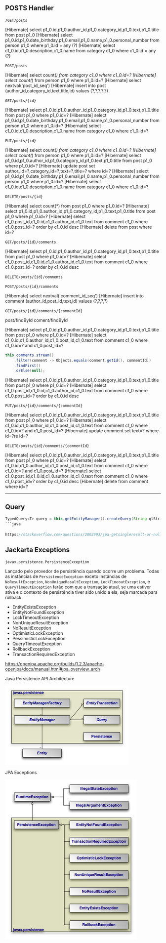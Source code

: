 ## POSTS Handler

`/GET/posts`

[Hibernate] select p1_0.id,p1_0.author_id,p1_0.category_id,p1_0.text,p1_0.title from post p1_0
[Hibernate] select p1_0.id,p1_0.date_birthday,p1_0.email,p1_0.name,p1_0.personal_number from person p1_0 where p1_0.id = any (?)
[Hibernate] select c1_0.id,c1_0.description,c1_0.name from category c1_0 where c1_0.id = any (?)

`POST/posts`

[Hibernate] select count(_) from category c1_0 where c1_0.id=?
[Hibernate] select count(_) from person p1_0 where p1_0.id=?
[Hibernate] select nextval('post_id_seq')
[Hibernate] insert into post (author_id,category_id,text,title,id) values (?,?,?,?,?)

`GET/posts/{id}`

[Hibernate] select p1_0.id,p1_0.author_id,p1_0.category_id,p1_0.text,p1_0.title from post p1_0 where p1_0.id=?
[Hibernate] select p1_0.id,p1_0.date_birthday,p1_0.email,p1_0.name,p1_0.personal_number from person p1_0 where p1_0.id=?
[Hibernate] select c1_0.id,c1_0.description,c1_0.name from category c1_0 where c1_0.id=?

`PUT/posts/{id}`

[Hibernate] select count(_) from category c1_0 where c1_0.id=?
[Hibernate] select count(_) from person p1_0 where p1_0.id=?
[Hibernate] select p1_0.id,p1_0.author_id,p1_0.category_id,p1_0.text,p1_0.title from post p1_0 where p1_0.id=?
[Hibernate] update post set author_id=?,category_id=?,text=?,title=? where id=?
[Hibernate] select p1_0.id,p1_0.date_birthday,p1_0.email,p1_0.name,p1_0.personal_number from person p1_0 where p1_0.id=?
[Hibernate] select c1_0.id,c1_0.description,c1_0.name from category c1_0 where c1_0.id=?

`DELETE/posts/{id}`

[Hibernate] select count(\*) from post p1_0 where p1_0.id=?
[Hibernate] select p1_0.id,p1_0.author_id,p1_0.category_id,p1_0.text,p1_0.title from post p1_0 where p1_0.id=?
[Hibernate] select c1_0.post_id,c1_0.id,c1_0.author_id,c1_0.text from comment c1_0 where c1_0.post_id=? order by c1_0.id desc
[Hibernate] delete from post where id=?

`GET/posts/{id}/comments`

[Hibernate] select p1_0.id,p1_0.author_id,p1_0.category_id,p1_0.text,p1_0.title from post p1_0 where p1_0.id=?
[Hibernate] select c1_0.post_id,c1_0.id,c1_0.author_id,c1_0.text from comment c1_0 where c1_0.post_id=? order by c1_0.id desc

`DELETE/posts/{id}/comments`

`POST/posts/{id}/comments`

[Hibernate] select nextval('comment_id_seq')
[Hibernate] insert into comment (author_id,post_id,text,id) values (?,?,?,?)

`GET/posts/{id}/comments/{commentId}`

post/findById
coment/findById

[Hibernate] select p1_0.id,p1_0.author_id,p1_0.category_id,p1_0.text,p1_0.title from post p1_0 where p1_0.id=?
[Hibernate] select c1_0.id,c1_0.author_id,c1_0.post_id,c1_0.text from comment c1_0 where c1_0.id=? and c1_0.post_id=?

```java
this.comments.stream()
    .filter(comment -> Objects.equals(comment.getId(), commentId))
    .findFirst()
    .orElse(null);
```
[Hibernate] select p1_0.id,p1_0.author_id,p1_0.category_id,p1_0.text,p1_0.title from post p1_0 where p1_0.id=?
[Hibernate] select c1_0.post_id,c1_0.id,c1_0.author_id,c1_0.text from comment c1_0 where c1_0.post_id=? order by c1_0.id desc

`PUT/posts/{id}/comments/{commentId}`

[Hibernate] select p1_0.id,p1_0.author_id,p1_0.category_id,p1_0.text,p1_0.title from post p1_0 where p1_0.id=?
[Hibernate] select c1_0.id,c1_0.author_id,c1_0.post_id,c1_0.text from comment c1_0 where c1_0.id=? and c1_0.post_id=?
[Hibernate] update comment set text=? where id=?re id=?

`DELETE/posts/{id}/comments/{commentId}`

[Hibernate] select p1_0.id,p1_0.author_id,p1_0.category_id,p1_0.text,p1_0.title from post p1_0 where p1_0.id=?
[Hibernate] select c1_0.id,c1_0.author_id,c1_0.post_id,c1_0.text from comment c1_0 where c1_0.id=? and c1_0.post_id=?
[Hibernate] select c1_0.post_id,c1_0.id,c1_0.author_id,c1_0.text from comment c1_0 where c1_0.post_id=? order by c1_0.id desc
[Hibernate] delete from comment where id=?

---

## Query

````java
TypedQuery<T> query = this.getEntityManager().createQuery(String qlString, Class<T> resultClass)
```java

https://stackoverflow.com/questions/2002993/jpa-getsingleresult-or-null
````

## Jackarta Exceptions

`javax.persistence.PersistenceException`

Lançado pelo provedor de persistência quando ocorre um problema.
Todas as instâncias de `PersistenceException` exceto instâncias de `NoResultException`, `NonUniqueResultException`, `LockTimeoutException`, e `QueryTimeoutException` farão com que a transação atual, se uma estiver ativa e o contexto de persistência tiver sido unido a ela, seja marcada para rollback.

- EntityExistsException
- EntityNotFoundException
- LockTimeoutException
- NonUniqueResultException
- NoResultException
- OptimisticLockException
- PessimisticLockException
- QueryTimeoutException
- RollbackException
- TransactionRequiredException

https://openjpa.apache.org/builds/1.2.3/apache-openjpa/docs/manual.html#jpa_overview_arch

Java Persistence API Architecture

![Persistence API Architecture](images/image-001.png)

JPA Exceptions

![JPA Exceptions](images/image-002.png)
